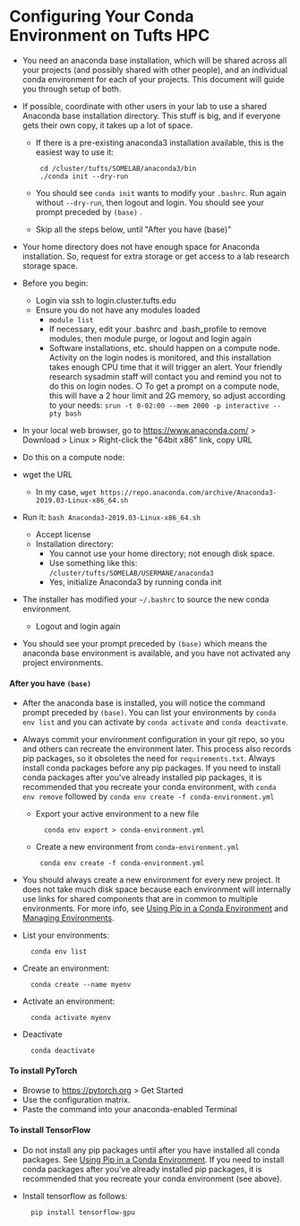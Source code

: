 
# Configuring Your Conda Environment on Tufts HPC

- You need an anaconda base installation, which will be shared across all your projects (and possibly shared with other people), and an individual conda environment for each of your projects. This document will guide you through setup of both.

- If possible, coordinate with other users in your lab to use a shared Anaconda base installation directory. This stuff is big, and if everyone gets their own copy, it takes up a lot of space.

  - If there is a pre-existing anaconda3 installation available, this is the easiest way to use it:

         cd /cluster/tufts/SOMELAB/anaconda3/bin
         ./conda init --dry-run
     
  - You should see `conda init` wants to modify your `.bashrc`. Run again without `--dry-run`, then logout and login. You should see your prompt preceded by `(base)` .

  - Skip all the steps below, until "After you have (base)"

- Your home directory does not have enough space for Anaconda installation. So, request for extra storage or get access to a lab research storage space.

- Before you begin: 
	- Login via ssh to login.cluster.tufts.edu
	- Ensure you do not have any modules loaded 
		- `module list`
		- If necessary, edit your .bashrc and .bash_profile to remove modules, then module purge, or logout and login again
		- Software installations, etc. should happen on a compute node. Activity on the login nodes is monitored, and this installation takes enough CPU time that it will trigger an alert. Your friendly research sysadmin staff will contact you and remind you not to do this on login nodes.
		○ To get a prompt on a compute node, this will have a 2 hour limit and 2G memory, so adjust according to your needs: `srun -t 0-02:00 --mem 2000 -p interactive --pty bash`
	
- In your local web browser, go to https://www.anaconda.com/ > Download > Linux > Right-click the "64bit x86" link, copy URL

- Do this on a compute node:

- wget the URL 
	
	- In my case, `wget https://repo.anaconda.com/archive/Anaconda3-2019.03-Linux-x86_64.sh`
	
- Run it: `bash Anaconda3-2019.03-Linux-x86_64.sh` 
	- Accept license
	- Installation directory: 
		- You cannot use your home directory; not enough disk space.
		- Use something like this: `/cluster/tufts/SOMELAB/USERMANE/anaconda3`
		- Yes, initialize Anaconda3 by running conda init
	
- The installer has modified your `~/.bashrc` to source the new conda environment.
	
	- Logout and login again
	
- You should see your prompt preceded by `(base)` which means the anaconda base environment is available, and you have not activated any project environments.

#### After you have `(base)`

- After the anaconda base is installed, you will notice the command prompt preceded by `(base)`.  You can list your environments by `conda env list` and you can activate by `conda activate` and `conda deactivate`. 

- Always commit your environment configuration in your git repo, so you and others can recreate the environment later. This process also records pip packages, so it obsoletes the need for `requirements.txt`. Always install conda packages before any pip packages. If you need to install conda packages after you've already installed pip packages, it is recommended that you recreate your conda environment, with `conda env remove` followed by `conda env create -f conda-environment.yml`

  - Export your active environment to a new file

          conda env export > conda-environment.yml

  - Create a new environment from  `conda-environment.yml`
  
         conda env create -f conda-environment.yml

- You should always create a new environment for every new project. It does not take much disk space because each environment will internally use links for shared components that are in common to multiple environments. For more info, see [Using Pip in a Conda Environment](https://www.anaconda.com/using-pip-in-a-conda-environment/) and [Managing Environments](https://docs.conda.io/projects/conda/en/latest/user-guide/tasks/manage-environments.html). 

- List your environments:

        conda env list

- Create an environment:

        conda create --name myenv
    
- Activate an environment:

        conda activate myenv

- Deactivate

        conda deactivate

#### To install PyTorch 

  - Browse to https://pytorch.org > Get Started
  - Use the configuration matrix.
  - Paste the command into your anaconda-enabled Terminal

#### To install TensorFlow 

- Do not install any pip packages until after you have installed all conda packages. See [Using Pip in a Conda Environment](https://www.anaconda.com/using-pip-in-a-conda-environment/). If you need to install conda packages after you've already installed pip packages, it is recommended that you recreate your conda environment (see above).
- Install tensorflow as follows:

        pip install tensorflow-gpu

